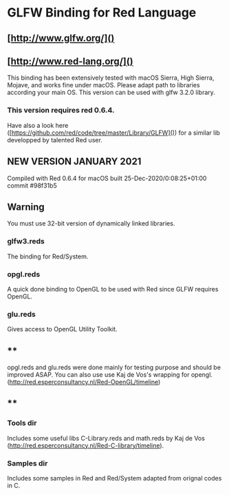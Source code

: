 # GLFW Binding for Red Language 
## [http://www.glfw.org/]()

## [http://www.red-lang.org/]()
 
This binding has been extensively tested with macOS Sierra, High Sierra, Mojave, and works fine under macOS. 
Please adapt path to libraries according your main OS.
This version can be used with glfw 3.2.0 library.
 
### This version requires red 0.6.4.

Have also a look here ([https://github.com/red/code/tree/master/Library/GLFW]()) for a similar lib developped by talented Red user.


## NEW VERSION JANUARY 2021
Compiled with Red 0.6.4 for macOS built 25-Dec-2020/0:08:25+01:00 commit #98f31b5

## Warning
You must use 32-bit version of dynamically linked libraries. 

### glfw3.reds 
The binding for Red/System.

### opgl.reds 

A  quick done binding to OpenGL to be used with Red since GLFW requires OpenGL.

### glu.reds 
Gives access to OpenGL Utility Toolkit.

## **
opgl.reds and glu.reds were done mainly for testing purpose and should be improved ASAP.
You can also use use Kaj de Vos's wrapping for opengl. 
(http://red.esperconsultancy.nl/Red-OpenGL/timeline)
## **

### Tools dir
Includes some useful libs
C-Library.reds  and math.reds  by Kaj de Vos (http://red.esperconsultancy.nl/Red-C-library/timeline).

###  Samples dir 
Includes some samples in Red and Red/System adapted from orignal codes in C.
